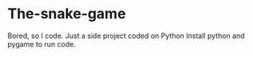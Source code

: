 # The-snake-game
Bored, so I code.
Just a side project coded on Python
Install python and pygame to run code.
